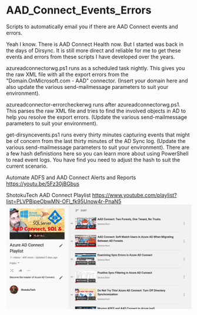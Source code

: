 # AAD_Connect_Events_Errors
Scripts to automatically email you if there are AAD Connect events and errors.

Yeah I know. There is AAD Connect Health now. But I started was back in the days of Dirsync. It is still more direct and reliable for me to get these events and errors from these scripts I have developed over the years.

azureadconnectorwg.ps1 runs as a scheduled task nightly. This gives you the raw XML file with all the export errors from the "Domain.OnMicrosoft.com - AAD" connector. (Insert your domain here and also update the various send-mailmessage parameters to suit your environment).

azureadconnector-errorcheckerwg runs after azureadconnectorwg.ps1. This parses the raw XML file and tries to find the involved objects in AD to help you resolve the export errors. (Update the various send-mailmessage parameters to suit your environment).

get-dirsyncevents.ps1 runs every thirty minutes capturing events that might be of concern from the last thirty minutes of the AD Sync log. (Update the various send-mailmessage parameters to suit your environment). There are a few hash definistions here so you can learn more about using PowerShell to read event logs. You have find you need to adjust the hash to suit the current scenario.


Automate ADFS and AAD Connect Alerts and Reports
https://youtu.be/5Fz30jBGbus


ShotokuTech AAD Connect Playlist
https://www.youtube.com/playlist?list=PLVPBipeObwMN-OFl_fk95Unow4r-PnaN5
![ShotokuTech AAD Connect Playlist](https://github.com/ShotokuTech/AAD_Connect_Events_Errors/blob/main/AAD%20Connect%20Playlist.jpg)
